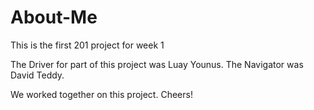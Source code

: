 # About-Me
This is the first 201 project for week 1

The Driver for part of this project was Luay Younus.
The Navigator was David Teddy.

We worked together on this project. Cheers!
